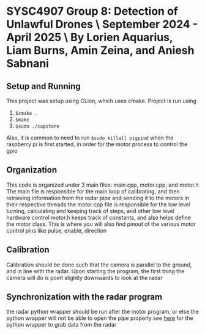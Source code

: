 # SYSC4907 Group 8: Detection of Unlawful Drones \ September 2024 - April 2025 \ By Lorien Aquarius, Liam Burns, Amin Zeina, and Aniesh Sabnani 

## Setup and Running
This project was setup using CLion, which uses cmake. Project is run using
1. `$cmake .`
2. `$make`
3. `$sudo ./capstone`

Also, it is common to need to run `$sudo killall pigpiod` when the raspberry pi is first started, in order for the motor process to control the gpio 
## Organization
This code is organized under 3 main files: main.cpp, motor.cpp, and motor.h
The main file is responsible for the main loop of calibrating, and then retrieving information from the radar pipe and sending it to the motors in their respective threads
the motor.cpp file is responsible for the low level turning, calculating and keeping track of steps, and other low level hardware control
motor.h keeps track of constants, and also helps define the motor class. This is where you will also find pinout of the various motor control pins like pulse, enable, direction

## Calibration
Calibration should be done such that the camera is parallel to the ground, and in line with the radar. Upon starting the program, the first thing the camera will do is
point slightly downwards to look at the radar

## Synchronization with the radar program
the radar python wrapper should be run after the motor program, or else the python wrapper will not be able to open the pipe properly
see [here](https://github.com/burnsy2830/ProjectStarshotRadarWrapper) for the python wrapper to grab data from the radar
